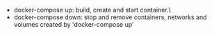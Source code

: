 - docker-compose up: build, create and start container.\
- docker-compose down: stop and remove containers, networks and volumes created by 'docker-compose up'
